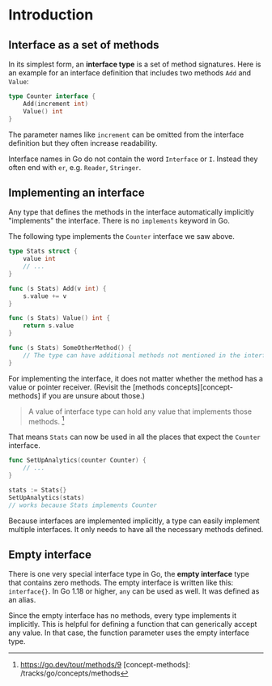 # Introduction

## Interface as a set of methods

In its simplest form, an **interface type** is a set of method signatures.
Here is an example for an interface definition that includes two methods `Add` and `Value`:

```go
type Counter interface {
    Add(increment int)
    Value() int
}
```

The parameter names like `increment` can be omitted from the interface definition but they often increase readability.

Interface names in Go do not contain the word `Interface` or `I`.
Instead they often end with `er`, e.g. `Reader`, `Stringer`.

## Implementing an interface

Any type that defines the methods in the interface automatically implicitly "implements" the interface.
There is no `implements` keyword in Go.

The following type implements the `Counter` interface we saw above.

```go
type Stats struct {
    value int
    // ...
}

func (s Stats) Add(v int) {
    s.value += v
}

func (s Stats) Value() int {
    return s.value
}

func (s Stats) SomeOtherMethod() {
    // The type can have additional methods not mentioned in the interface.
}
```

For implementing the interface, it does not matter whether the method has a value or pointer receiver.
(Revisit the [methods concepts][concept-methods] if you are unsure about those.)

> A value of interface type can hold any value that implements those methods. [^1]

That means `Stats` can now be used in all the places that expect the `Counter` interface.

```go
func SetUpAnalytics(counter Counter) {
    // ...
}

stats := Stats{}
SetUpAnalytics(stats)
// works because Stats implements Counter
```


Because interfaces are implemented implicitly, a type can easily implement multiple interfaces.
It only needs to have all the necessary methods defined.

## Empty interface

There is one very special interface type in Go, the **empty interface** type that contains zero methods.
The empty interface is written like this: `interface{}`.
In Go 1.18 or higher, `any` can be used as well. It was defined as an alias.

Since the empty interface has no methods, every type implements it implicitly.
This is helpful for defining a function that can generically accept any value.
In that case, the function parameter uses the empty interface type.

[^1]: https://go.dev/tour/methods/9
[concept-methods]: /tracks/go/concepts/methods
